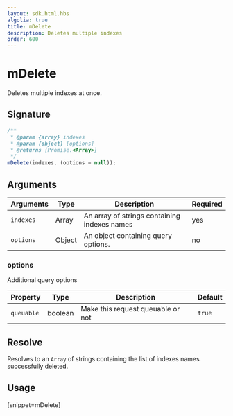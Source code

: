 ```yaml
---
layout: sdk.html.hbs
algolia: true
title: mDelete
description: Deletes multiple indexes
order: 600
---
```


# mDelete

Deletes multiple indexes at once.

## Signature

```javascript
/**
 * @param {array} indexes
 * @param {object} [options]
 * @returns {Promise.<Array>}
 */
mDelete(indexes, (options = null));
```

## Arguments

| Arguments | Type   | Description                                  | Required |
| --------- | ------ | -------------------------------------------- | -------- |
| `indexes` | Array  | An array of strings containing indexes names | yes      |
| `options` | Object | An object containing query options.          | no       |

### **options**

Additional query options

| Property   | Type    | Description                       | Default |
| ---------- | ------- | --------------------------------- | ------- |
| `queuable` | boolean | Make this request queuable or not | `true`  |

## Resolve

Resolves to an `Array` of strings containing the list of indexes names successfully deleted.

## Usage

[snippet=mDelete]
